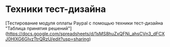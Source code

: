 # Техники тест-дизайна
[Тестирование модуля оплаты Paypal с помощью техники тест-дизайна "Таблица принятия решений"] 
(https://docs.google.com/spreadsheets/d/1sMS8huZxQFNi_ahsCVn3_dFCXJ0HIXG6GIvzTtrQRzU/edit?usp=sharing)
